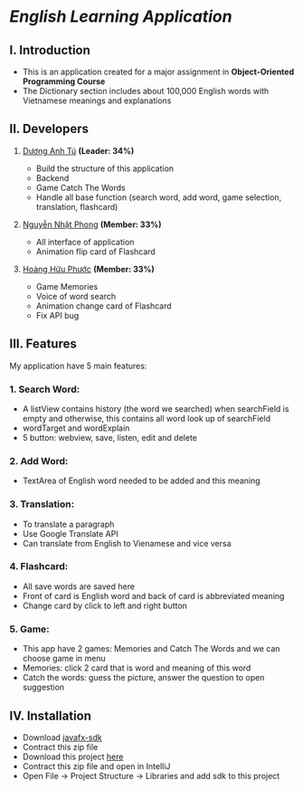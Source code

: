 # ***English Learning Application***

## I. Introduction

+ This is an application created for a major assignment in **Object-Oriented Programming Course**
+ The Dictionary section includes about 100,000 English words with Vietnamese meanings and explanations


## II. Developers
1. [Dương Anh Tú](https://github.com/tumo2208) **(Leader: 34%)**
   + Build the structure of this application
   + Backend
   + Game Catch The Words
   + Handle all base function (search word, add word, game selection, translation, flashcard)

2. [Nguyễn Nhật Phong](https://github.com/xcviixix-rei) **(Member: 33%)**
   + All interface of application 
   + Animation flip card of Flashcard

3. [Hoàng Hữu Phước](https://github.com/ghfu-thym) **(Member: 33%)**
   + Game Memories
   + Voice of word search
   + Animation change card of Flashcard
   + Fix API bug


## III. Features
My application have 5 main features:
### 1. Search Word:
   + A listView contains history (the word we searched) when searchField is empty and otherwise, this contains all word look up of searchField
   + wordTarget and wordExplain
   + 5 button: webview, save, listen, edit and delete

### 2. Add Word:
   + TextArea of English word needed to be added and this meaning

### 3. Translation:
   + To translate a paragraph
   + Use Google Translate API
   + Can translate from English to Vienamese and vice versa

### 4. Flashcard:
   + All save words are saved here
   + Front of card is English word and back of card is abbreviated meaning
   + Change card by click to left and right button

### 5. Game:
   + This app have 2 games: Memories and Catch The Words and we can choose game in menu
   + Memories: click 2 card that is word and meaning of this word
   + Catch the words: guess the picture, answer the question to open suggestion


## IV. Installation
   + Download [javafx-sdk](https://download2.gluonhq.com/openjfx/21.0.1/openjfx-21.0.1_windows-x64_bin-sdk.zip)
   + Contract this zip file
   + Download this project [here](https://github.com/tumo2208/ElearnApp_javafx_Group8/archive/refs/heads/master.zip)
   + Contract this zip file and open in IntelliJ
   + Open File -> Project Structure -> Libraries and add sdk to this project
